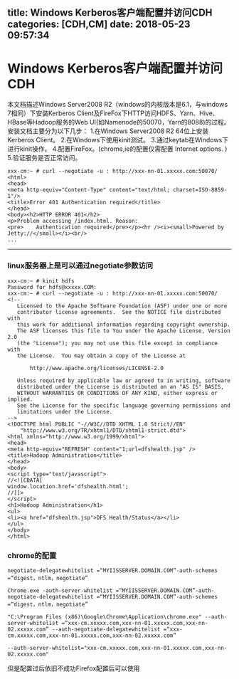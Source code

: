 title: Windows Kerberos客户端配置并访问CDH
categories: [CDH,CM]
date: 2018-05-23 09:57:34
---
# Windows Kerberos客户端配置并访问CDH
本文档描述Windows Server2008 R2（windows的内核版本是6.1，与windows 7相同）下安装Kerberos Client及FireFox下HTTP访问HDFS、Yarn、Hive、HBase等Hadoop服务的Web UI(如Namenode的50070，Yarn的8088)的过程。
安装文档主要分为以下几步：
1.在Windows Server2008 R2 64位上安装Kerberos Client。
2.在Windows下使用kinit测试。
3.通过keytab在Windows下进行kinit操作。
4.配置FireFox。(chrome,ie的配置仅需配置 Internet options. )
5.验证服务是否正常访问。
```
xxx-cm:~ # curl --negotiate -u : http://xxx-nn-01.xxxxx.com:50070/
<html>
<head>
<meta http-equiv="Content-Type" content="text/html; charset=ISO-8859-1"/>
<title>Error 401 Authentication required</title>
</head>
<body><h2>HTTP ERROR 401</h2>
<p>Problem accessing /index.html. Reason:
<pre>    Authentication required</pre></p><hr /><i><small>Powered by Jetty://</small></i><br/>                                                
...        
```

--------------

### linux服务器上是可以通过negotiate参数访问
```
xxx-cm:~ # kinit hdfs
Password for hdfs@xxxxx.COM: 
xxx-cm:~ # curl --negotiate -u : http://xxx-nn-01.xxxxx.com:50070/
<!--
   Licensed to the Apache Software Foundation (ASF) under one or more
   contributor license agreements.  See the NOTICE file distributed with
   this work for additional information regarding copyright ownership.
   The ASF licenses this file to You under the Apache License, Version 2.0
   (the "License"); you may not use this file except in compliance with
   the License.  You may obtain a copy of the License at

       http://www.apache.org/licenses/LICENSE-2.0

   Unless required by applicable law or agreed to in writing, software
   distributed under the License is distributed on an "AS IS" BASIS,
   WITHOUT WARRANTIES OR CONDITIONS OF ANY KIND, either express or implied.
   See the License for the specific language governing permissions and
   limitations under the License.
-->
<!DOCTYPE html PUBLIC "-//W3C//DTD XHTML 1.0 Strict//EN"
    "http://www.w3.org/TR/xhtml1/DTD/xhtml1-strict.dtd">
<html xmlns="http://www.w3.org/1999/xhtml">
<head>
<meta http-equiv="REFRESH" content="1;url=dfshealth.jsp" />
<title>Hadoop Administration</title>
</head>
<body>
<script type="text/javascript">
//<![CDATA[
window.location.href='dfshealth.html';
//]]>
</script>
<h1>Hadoop Administration</h1>
<ul>
<li><a href="dfshealth.jsp">DFS Health/Status</a></li>
</ul>
</body>
</html>
```

### chrome的配置
```
negotiate-delegatewhitelist =“MYIISSERVER.DOMAIN.COM”-auth-schemes =“digest，ntlm，negotiate”

Chrome.exe -auth-server-whitelist =“MYIISSERVER.DOMAIN.COM”-auth-negotiate-delegatewhitelist =“MYIISSERVER.DOMAIN.COM”-auth-schemes =“digest，ntlm，negotiate”

"C:\Program Files (x86)\Google\Chrome\Application\chrome.exe" --auth-server-whitelist =“xxx-cm.xxxxx.com,xxx-nn-01.xxxxx.com,xxx-nn-02.xxxxx.com” --auth-negotiate-delegatewhitelist =“xxx-cm.xxxxx.com,xxx-nn-01.xxxxx.com,xxx-nn-02.xxxxx.com”

--auth-server-whitelist="xxx-cm.xxxxx.com,xxx-nn-01.xxxxx.com,xxx-nn-02.xxxxx.com"
```

但是配置过后依旧不成功Firefox配置后可以使用
